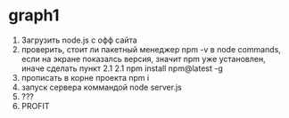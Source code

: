 # graph1

1. Загрузить node.js с офф сайта
2. проверить, стоит ли пакетный менеджер npm -v в node commands, если на экране показалсь версия, значит npm уже установлен, иначе сделать пункт 2.1
2.1 npm install npm@latest -g
3. прописать в корне проекта npm i
4. запуск сервера коммандой node server.js
5. ???
6. PROFIT